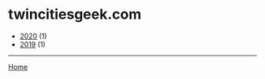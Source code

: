 # twincitiesgeek.com

  * [2020](./twincitiesgeek-com-2020.md) (1)
  * [2019](./twincitiesgeek-com-2019.md) (1)

----

[Home](../index.md)
